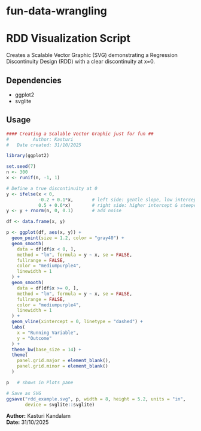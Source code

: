 # fun-data-wrangling
# RDD Visualization Script

Creates a Scalable Vector Graphic (SVG) demonstrating a Regression Discontinuity Design (RDD) with a clear discontinuity at x=0.

## Dependencies
- ggplot2
- svglite

## Usage
```r
#### Creating a Scalable Vector Graphic just for fun ##
#         Author: Kasturi 
#   Date created: 31/10/2025

library(ggplot2)

set.seed(7)
n <- 300
x <- runif(n, -1, 1)

# Define a true discontinuity at 0
y <- ifelse(x < 0,
            -0.2 + 0.1*x,       # left side: gentle slope, low intercept
            0.5 + 0.6*x)        # right side: higher intercept & steeper slope
y <- y + rnorm(n, 0, 0.1)       # add noise

df <- data.frame(x, y)

p <- ggplot(df, aes(x, y)) +
  geom_point(size = 1.2, color = "gray40") +
  geom_smooth(
    data = df[df$x < 0, ],
    method = "lm", formula = y ~ x, se = FALSE,
    fullrange = FALSE,
    color = "mediumpurple4",
    linewidth = 1
  ) +
  geom_smooth(
    data = df[df$x >= 0, ],
    method = "lm", formula = y ~ x, se = FALSE,
    fullrange = FALSE,
    color = "mediumpurple4",
    linewidth = 1
  ) +
  geom_vline(xintercept = 0, linetype = "dashed") +
  labs(
    x = "Running Variable",
    y = "Outcome"
  ) +
  theme_bw(base_size = 14) +
  theme(
    panel.grid.major = element_blank(),
    panel.grid.minor = element_blank()
  )

p   # shows in Plots pane

# Save as SVG
ggsave("rdd_example.svg", p, width = 8, height = 5.2, units = "in",
       device = svglite::svglite)
```


**Author:** Kasturi Kandalam  
**Date:** 31/10/2025
